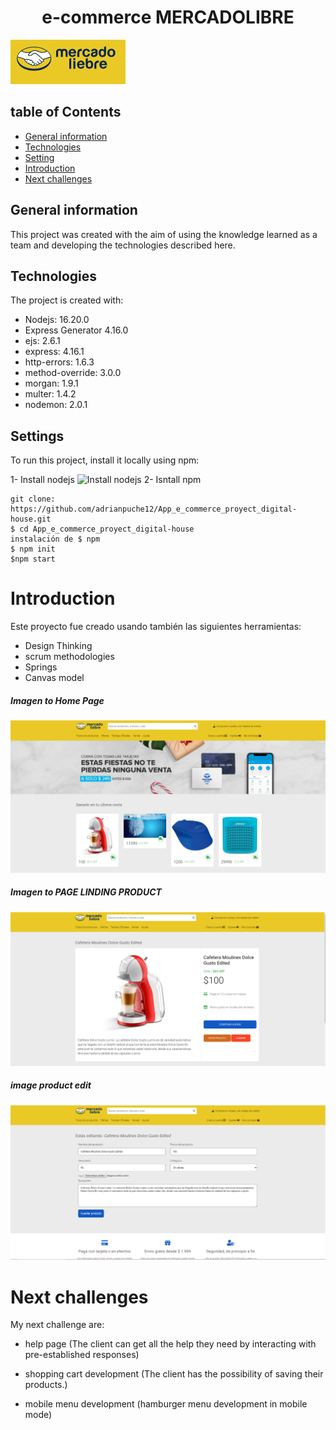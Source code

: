  

 <h1 align="center">e-commerce MERCADOLIBRE</h1>

 ![Algorithm schema](./imgesReadme/logo.png)




## table of Contents

* [General information](#General-information)
* [Technologies](#Technologies)
* [Setting](#Settings)
* [Introduction](#Introduction)
* [Next challenges](#Next-challenges)



## General information

This project was created with the aim of using the knowledge learned as a team and developing the technologies described here.
	


## Technologies

The project is created with:

   * Nodejs:  16.20.0
   * Express Generator 4.16.0
   * ejs: 2.6.1
   * express: 4.16.1
   * http-errors: 1.6.3
   * method-override: 3.0.0
   * morgan: 1.9.1
   * multer: 1.4.2
   * nodemon: 2.0.1
	


## Settings
To run this project, install it locally using npm:



1- Install nodejs   ![Install nodejs](https://nodejs.org/en/download)
2- Isntall npm 

```
git clone: https://github.com/adrianpuche12/App_e_commerce_proyect_digital-house.git
$ cd App_e_commerce_proyect_digital-house
instalación de $ npm
$ npm init
$npm start
```



 # Introduction

Este proyecto fue creado usando también las siguientes herramientas:


* Design Thinking
* scrum methodologies
* Springs
* Canvas model



##### Imagen to Home Page

 ![Algorithm schema](/imgesReadme/003815.png)



##### Imagen to PAGE LINDING PRODUCT

 ![Algorithm schema](/imgesReadme/003843.png)



##### image product edit

![Algorithm schema](./imgesReadme/003914.png)
 


 
 # Next challenges


My next challenge are:

 * help page (The client can get all the help they need by interacting with pre-established responses)

 * shopping cart development (The client has the possibility of saving their products.)

 * mobile menu development (hamburger menu development in mobile mode)
